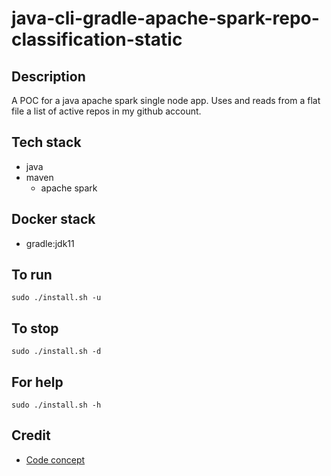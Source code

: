# java-cli-gradle-apache-spark-repo-classification-static

## Description
A POC for a java apache spark single node app.
Uses and reads from a flat file a list of
active repos in my github account.

## Tech stack
- java
- maven
  - apache spark

## Docker stack
- gradle:jdk11

## To run
`sudo ./install.sh -u`

## To stop
`sudo ./install.sh -d`

## For help
`sudo ./install.sh -h`

## Credit
- [Code concept](https://www.baeldung.com/apache-spark)
